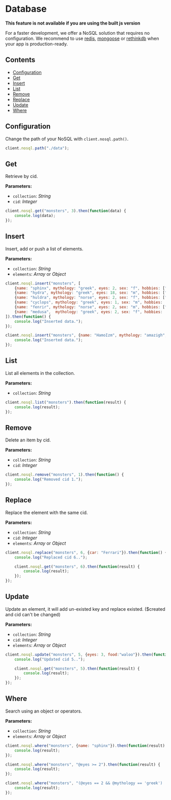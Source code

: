 # Database

**This feature is not available if you are using the built js version**

For a faster development, we offer a NoSQL solution that requires no configuration. We recommend to use [redis](https://github.com/NodeRedis/node_redis), [mongoose](https://github.com/Automattic/mongoose) or [rethinkdb](https://github.com/rethinkdb/rethinkdb) when your app is production-ready.

## Contents

- [Configuration](./Database.md#configuration)
- [Get](./Database.md#get)
- [Insert](./Database.md#insert)
- [List](./Database.md#list)
- [Remove](./Database.md#remove)
- [Replace](./Database.md#replace)
- [Update](./Database.md#update)
- [Where](./Database.md#where)

## Configuration

Change the path of your NoSQL with ``client.nosql.path()``.

~~~ javascript
client.nosql.path("./data");
~~~

## Get

Retrieve by cid.

**Parameters:**

- ``collection``: _String_
- ``cid``: _Integer_

~~~ javascript
client.nosql.get("monsters", 3).then(function(data) {
    console.log(data);
});
~~~

## Insert

Insert, add or push a list of elements.

**Parameters:**

- ``collection``: _String_
- ``elements``: _Array_ or _Object_

~~~ javascript
client.nosql.insert("monsters", [
    {name: "sphinx", mythology: "greek", eyes: 2, sex: "f", hobbies: ["riddles","sitting","being a wonder"]},
    {name: "hydra", mythology: "greek", eyes: 18, sex: "m", hobbies: ["coiling","terrorizing","growing"]},
    {name: "huldra", mythology: "norse", eyes: 2, sex: "f", hobbies: ["luring","terrorizing"]},
    {name: "cyclops", mythology: "greek", eyes: 1, sex: "m", hobbies: ["staring","terrorizing"]},
    {name: "fenrir", mythology: "norse", eyes: 2, sex: "m", hobbies: ["growing","god-killing"]},
    {name: "medusa",  mythology: "greek", eyes: 2, sex: "f", hobbies: ["coiling","staring"]}
]).then(function() {
    console.log("Inserted data.");
});

client.nosql.insert("monsters", {name: "HamoIzm", mythology: "amazigh", eyes: 2, sex: "m", hobbies: ["riddles","hunting"]}).then(function() {
    console.log("Inserted data.");
});
~~~

## List

List all elements in the collection.

**Parameters:**

- ``collection``: _String_

~~~ javascript
client.nosql.list("monsters").then(function(result) {
    console.log(result);
});
~~~

## Remove

Delete an item by cid.

**Parameters:**

- ``collection``: _String_
- ``cid``: _Integer_

~~~ javascript
client.nosql.remove("monsters", 1).then(function() {
    console.log("Removed cid 1.");
});
~~~

## Replace

Replace the element with the same cid.

**Parameters:**

- ``collection``: _String_
- ``cid``: _Integer_
- ``elements``: _Array_ or _Object_

~~~ javascript
client.nosql.replace("monsters", 6, {car: "Ferrari"}).then(function() {
    console.log("Replaced cid 6..");

    client.nosql.get("monsters", 6).then(function(result) {
        console.log(result);
    });
});
~~~

## Update

Update an element, it will add un-existed key and replace existed. ($created and cid can't be changed)

**Parameters:**

- ``collection``: _String_
- ``cid``: _Integer_
- ``elements``: _Array_ or _Object_

~~~ javascript
client.nosql.update("monsters", 5, {eyes: 3, food:"waloo"}).then(function() {
    console.log("Updated cid 5..");

    client.nosql.get("monsters", 5).then(function(result) {
        console.log(result);
    });
});
~~~

## Where

Search using an object or operators.

**Parameters:**

- ``collection``: _String_
- ``elements``: _Array_ or _Object_

~~~ javascript
client.nosql.where("monsters", {name: "sphinx"}).then(function(result) {
    console.log(result);
});

client.nosql.where("monsters", "@eyes >= 2").then(function(result) {
    console.log(result);
});

client.nosql.where("monsters", "(@eyes == 2 && @mythology == 'greek') || (@mythology == 'amazing')").then(function(result) {
    console.log(result);
});
~~~
